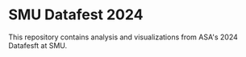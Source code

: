# SMU Datafest 2024

This repository contains analysis and visualizations from ASA's 2024 Datafesft at SMU.
